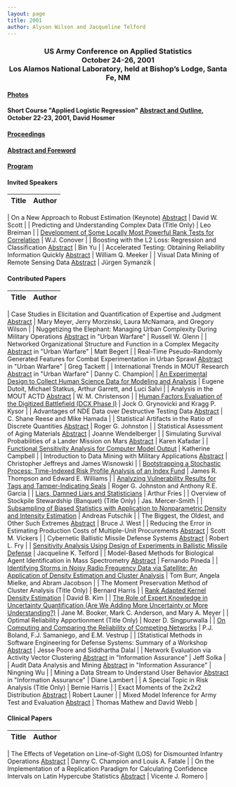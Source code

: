 ```yaml
---
layout: page
title: 2001
author: Alyson Wilson and Jacqueline Telford
---
```

<div align="center"><h3>US Army Conference on Applied Statistics<br>
October 24-26, 2001<br>
Los Alamos National Laboratory, held at Bishop’s Lodge, Santa Fe, NM</h3></div>


#### [Photos](https://alysongwilson.github.io/ACAS/DOE6/2001.pdf)

#### Short Course "Applied Logistic Regression" [Abstract and Outline](https://alysongwilson.github.io/ACAS/DOE6/ACAS07.pdf#page=1), October 22-23, 2001, David Hosmer

#### [Proceedings](https://alysongwilson.github.io/ACAS/DOE6/ACAS07.pdf#page=i)

#### [Abstract and Foreword](https://alysongwilson.github.io/ACAS/DOE6/ACAS07.pdf#page=viii)

#### [Program](https://alysongwilson.github.io/ACAS/DOE6/ACAS07Program.pdf#page=1)


#### Invited Speakers

| Title | Author |
| :--- | :--- |
 
| On a New Approach to Robust Estimation (Keynote) [Abstract](https://alysongwilson.github.io/ACAS/DOE6/ACAS07.pdf#page=3) | David W. Scott |
| Predicting and Understanding Complex Data (Title Only) | Leo Breiman |
| [Development of Some Locally Most Powerful Rank Tests for Correlation](https://alysongwilson.github.io/ACAS/DOE6/ACAS07.pdf#page=79) | W.J. Conover |
| Boosting with the L2 Loss: Regression and Classification [Abstract](https://alysongwilson.github.io/ACAS/DOE6/ACAS07.pdf#page=101) | Bin Yu |
| Accelerated Testing: Obtaining Reliability Information Quickly [Abstract](https://alysongwilson.github.io/ACAS/DOE6/ACAS07.pdf#page=172) | William Q. Meeker |
| Visual Data Mining of Remote Sensing Data [Abstract](https://alysongwilson.github.io/ACAS/DOE6/ACAS07.pdf#page=174) | Jürgen Symanzik |


#### Contributed Papers

| Title | Author |
| :--- | :--- |

| Case Studies in Elicitation and Quantification of Expertise and Judgment [Abstract](https://alysongwilson.github.io/ACAS/DOE6/ACAS07.pdf#page=3) | Mary Meyer, Jerry Morzinski, Laura McNamara, and Gregory Wilson |
| Nuggetizing the Elephant: Managing Urban Complexity During Military Operations [Abstract](https://alysongwilson.github.io/ACAS/DOE6/ACAS07.pdf#page=5) in "Urban Warfare" | Russell W. Glenn |
| Networked Organizational Structure and Function in a Complex Megacity [Abstract](https://alysongwilson.github.io/ACAS/DOE6/ACAS07.pdf#page=5) in "Urban Warfare" | Matt Begert |
| Real-Time Pseudo-Randomly Generated Features for Combat Experimentation in Urban Sprawl [Abstract](https://alysongwilson.github.io/ACAS/DOE6/ACAS07.pdf#page=6) in "Urban Warfare" | Greg Tackett |
| International Trends in MOUT Research [Abstract](https://alysongwilson.github.io/ACAS/DOE6/ACAS07.pdf#page=6) in "Urban Warfare" | Danny C. Champion|
| [An Experimental Design to Collect Human Science Data for Modeling and Analysis](https://alysongwilson.github.io/ACAS/DOE6/ACAS07.pdf#page=8) | Eugene Dutoit, Michael Statkus, Arthur Garrett, and Luci Salvi |
| Analysis in the MOUT ACTD [Abstract](https://alysongwilson.github.io/ACAS/DOE6/ACAS07.pdf#page=16) | W. M. Christenson |
| [Human Factors Evaluation of the Digitized Battlefield (DCX Phase I)](https://alysongwilson.github.io/ACAS/DOE6/ACAS07.pdf#page=17) | Jock O. Grynovicki and Kragg P. Kysor |
| Advantages of NDE Data over Destructive Testing Data [Abstract](https://alysongwilson.github.io/ACAS/DOE6/ACAS07.pdf#page=32) | C. Shane Reese and Mike Hamada |
| Statistical Artifacts in the Ratio of Discrete Quantities [Abstract](https://alysongwilson.github.io/ACAS/DOE6/ACAS07.pdf#page=33) | Roger G. Johnston |
| Statistical Assessment of Aging Materials [Abstract](https://alysongwilson.github.io/ACAS/DOE6/ACAS07.pdf#page=34) | Joanne Wendelberger |
| Simulating Survival Probabilities of a Lander Mission on Mars [Abstract](https://alysongwilson.github.io/ACAS/DOE6/ACAS07.pdf#page=34) | Karen Kafadar |
| [Functional Sensitivity Analysis for Computer Model Output](https://alysongwilson.github.io/ACAS/DOE6/ACAS07.pdf#page=35) | Katherine Campbell |
| Introduction to Data Mining with Military Applications [Abstract](https://alysongwilson.github.io/ACAS/DOE6/ACAS07.pdf#page=47) | Christopher Jeffreys and James Wisnowski |
| [Bootstrapping a Stochastic Process: Time-Indexed Risk Profile Analysis of an Index Fund](https://alysongwilson.github.io/ACAS/DOE6/ACAS07.pdf#page=50) | James R. Thompson and Edward E. Williams |
| [Analyzing Vulnerability Results for Tags and Tamper-Indicating Seals](https://alysongwilson.github.io/ACAS/DOE6/ACAS07.pdf#page=60) | Roger G. Johnston and Anthony R.E. Garcia |
| [Liars, Damned Liars and Statisticians](https://alysongwilson.github.io/ACAS/DOE6/ACAS07.pdf#page=69) | Arthur Fries |
| Overview of Stockpile Stewardship (Banquet) (Title Only) | Jas. Mercer-Smith |
| [Subsampling of Biased Statistics with Application to Nonparametric Density and Intensity Estimation](https://alysongwilson.github.io/ACAS/DOE6/ACAS07.pdf#page=103) | Andreas Futschik |
| The Biggest, the Oldest, and Other Such Extremes [Abstract](https://alysongwilson.github.io/ACAS/DOE6/ACAS07.pdf#page=109) | Bruce J. West |
| Reducing the Error in Estimating Production Costs of Multiple-Unit Procurements [Abstract](https://alysongwilson.github.io/ACAS/DOE6/ACAS07.pdf#page=109) | Scott M. Vickers |
| Cybernetic Ballistic Missile Defense Systems [Abstract](https://alysongwilson.github.io/ACAS/DOE6/ACAS07.pdf#page=110) | Robert L. Fry |
| [Sensitivity Analysis Using Design of Experiments in Ballistic Missile Defense](https://alysongwilson.github.io/ACAS/DOE6/ACAS07.pdf#page=111) | Jacqueline K. Telford |
| Model-Based Methods for Biological Agent Identification in Mass Spectrometry [Abstract](https://alysongwilson.github.io/ACAS/DOE6/ACAS07.pdf#page=125) | Fernando Pineda |
| [Identifying Storms in Noisy Radio Frequency Data via Satellite: An Application of Density Estimation and Cluster Analysis](https://alysongwilson.github.io/ACAS/DOE6/ACAS07.pdf#page=127) | Tom Burr, Angela Mielke, and Abram Jacobson |
| The Moment Preservation Method of Cluster Analysis (Title Only) | Bernard Harris |
| [Rank Adapted Kernel Density Estimation](https://alysongwilson.github.io/ACAS/DOE6/ACAS07.pdf#page=142) | David B. Kim |
| [The Role of Expert Knowledge in Uncertainty Quantification (Are We Adding More Uncertainty or More Understanding?)](https://alysongwilson.github.io/ACAS/DOE6/ACAS07.pdf#page=155) | Jane M. Booker, Mark C. Anderson, and Mary A. Meyer |
| Optimal Reliability Apportionment (Title Only) | Nozer D. Singpurwalla |
| [On Computing and Comparing the Reliability of Competing Networks](https://alysongwilson.github.io/ACAS/DOE6/ACAS07.pdf#page=163) | P.J. Boland, F.J. Samaniego, and E.M. Vestrup |
| [Statistical Methods in Software Engineering for Defense Systems: Summary of a Workshop [Abstract](https://alysongwilson.github.io/ACAS/DOE6/ACAS07.pdf#page=170) | Jesse Poore and Siddhartha Dalal |
| Network Evaluation via Activity Vector Clustering [Abstract](https://alysongwilson.github.io/ACAS/DOE6/ACAS07.pdf#page=171) in "Information Assurance" | Jeff Solka |
| Audit Data Analysis and Mining [Abstract](https://alysongwilson.github.io/ACAS/DOE6/ACAS07.pdf#page=171) in "Information Assurance" | Ningning Wu |
| Mining a Data Stream to Understand User Behavior [Abstract](https://alysongwilson.github.io/ACAS/DOE6/ACAS07.pdf#page=171) in "Information Assurance" | Diane Lambert |
| A Special Topic in Risk Analysis (Title Only) | Bernie Harris |
| Exact Moments of the 2x2x2 Distribution [Abstract](https://alysongwilson.github.io/ACAS/DOE6/ACAS07.pdf#page=173) | Robert Launer |
| Mixed Model Inference for Army Test and Evaluation [Abstract](https://alysongwilson.github.io/ACAS/DOE6/ACAS07.pdf#page=173) | Thomas Mathew and David Webb |


#### Clinical Papers

| Title | Author |
| :--- | :--- |

| The Effects of Vegetation on Line-of-Sight (LOS) for Dismounted Infantry Operations [Abstract](https://alysongwilson.github.io/ACAS/DOE6/ACAS07.pdf#page=47) | Danny C. Champion and Louis A. Fatale |
| On the Implementation of a Replication Paradigm for Calculating Confidence Intervals on Latin Hypercube Statistics [Abstract](https://alysongwilson.github.io/ACAS/DOE6/ACAS07.pdf#page=48) | Vicente J. Romero |
